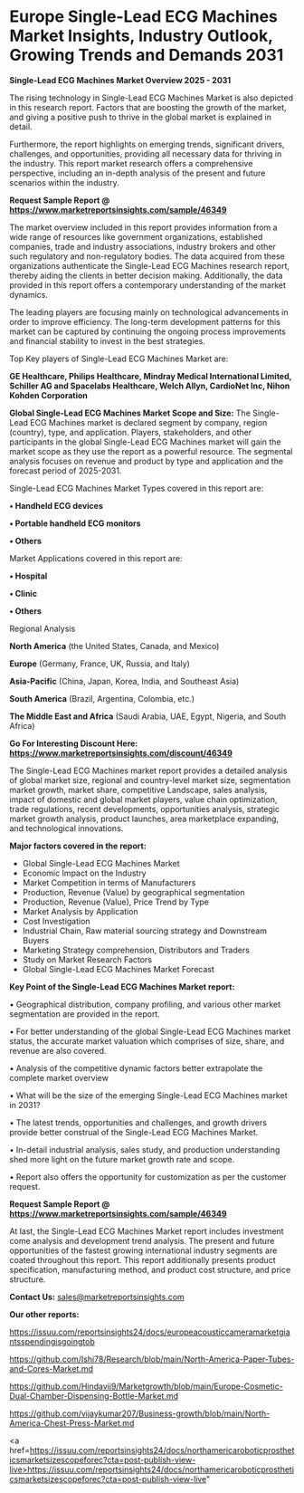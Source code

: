 # Europe Single-Lead ECG Machines Market Insights, Industry Outlook, Growing Trends and Demands 2031

<Strong> Single-Lead ECG Machines Market Overview 2025 - 2031</strong>

The rising technology in Single-Lead ECG Machines Market is also depicted in this research report. Factors that are boosting the growth of the market, and giving a positive push to thrive in the global market is explained in detail.

Furthermore, the report highlights on emerging trends, significant drivers, challenges, and opportunities, providing all necessary data for thriving in the industry. This report market research offers a comprehensive perspective, including an in-depth analysis of the present and future scenarios within the industry.

<strong>Request Sample Report @ <a href=https://www.marketreportsinsights.com/sample/46349>https://www.marketreportsinsights.com/sample/46349</a></strong>

The market overview included in this report provides information from a wide range of resources like government organizations, established companies, trade and industry associations, industry brokers and other such regulatory and non-regulatory bodies. The data acquired from these organizations authenticate the Single-Lead ECG Machines research report, thereby aiding the clients in better decision making. Additionally, the data provided in this report offers a contemporary understanding of the market dynamics.

The leading players are focusing mainly on technological advancements in order to improve efficiency. The long-term development patterns for this market can be captured by continuing the ongoing process improvements and financial stability to invest in the best strategies.

Top Key players of Single-Lead ECG Machines Market are:

<strong>GE Healthcare, Philips Healthcare, Mindray Medical International Limited, Schiller AG and Spacelabs Healthcare, Welch Allyn, CardioNet Inc, Nihon Kohden Corporation</strong>

<strong><b>Global Single-Lead ECG Machines Market Scope and Size:</b></strong>
The Single-Lead ECG Machines market is declared segment by company, region (country), type, and application. Players, stakeholders, and other participants in the global Single-Lead ECG Machines market will gain the market scope as they use the report as a powerful resource. The segmental analysis focuses on revenue and product by type and application and the forecast period of 2025-2031.

Single-Lead ECG Machines Market Types covered in this report are:

<strong>•  Handheld ECG devices

•  Portable handheld ECG monitors

•  Others</strong>

Market Applications covered in this report are:

<strong>•  Hospital

•  Clinic

•  Others</strong> 

Regional Analysis

<strong>North America</strong> (the United States, Canada, and Mexico)

<strong>Europe</strong> (Germany, France, UK, Russia, and Italy)

<strong>Asia-Pacific</strong> (China, Japan, Korea, India, and Southeast Asia)

<strong>South America</strong> (Brazil, Argentina, Colombia, etc.)

<strong>The Middle East and Africa</strong> (Saudi Arabia, UAE, Egypt, Nigeria, and South Africa)

<strong>Go For Interesting Discount Here: <a href=https://www.marketreportsinsights.com/discount/46349>https://www.marketreportsinsights.com/discount/46349</a></strong>

The Single-Lead ECG Machines market report provides a detailed analysis of global market size, regional and country-level market size, segmentation market growth, market share, competitive Landscape, sales analysis, impact of domestic and global market players, value chain optimization, trade regulations, recent developments, opportunities analysis, strategic market growth analysis, product launches, area marketplace expanding, and technological innovations.

<strong><b>Major factors covered in the report:</b></strong>
<ul>
  <li>Global Single-Lead ECG Machines Market </li>
  <li>Economic Impact on the Industry</li>
  <li>Market Competition in terms of Manufacturers</li>
  <li>Production, Revenue (Value) by geographical segmentation</li>
  <li>Production, Revenue (Value), Price Trend by Type</li>
  <li>Market Analysis by Application</li>
  <li>Cost Investigation</li>
  <li>Industrial Chain, Raw material sourcing strategy and Downstream Buyers</li>
  <li>Marketing Strategy comprehension, Distributors and Traders</li>
  <li>Study on Market Research Factors</li>
  <li>Global Single-Lead ECG Machines Market Forecast</li>
</ul>

<strong><b>Key Point of the Single-Lead ECG Machines Market report:</b></strong>

• Geographical distribution, company profiling, and various other market segmentation are provided in the report.

• For better understanding of the global Single-Lead ECG Machines market status, the accurate market valuation which comprises of size, share, and revenue are also covered.

• Analysis of the competitive dynamic factors better extrapolate the complete market overview

• What will be the size of the emerging Single-Lead ECG Machines market in 2031?

• The latest trends, opportunities and challenges, and growth drivers provide better construal of the Single-Lead ECG Machines Market.

• In-detail industrial analysis, sales study, and production understanding shed more light on the future market growth rate and scope.

• Report also offers the opportunity for customization as per the customer request.

<strong>Request Sample Report @ <a href=https://www.marketreportsinsights.com/sample/46349>https://www.marketreportsinsights.com/sample/46349</a></strong>

At last, the Single-Lead ECG Machines Market report includes investment come analysis and development trend analysis. The present and future opportunities of the fastest growing international industry segments are coated throughout this report. This report additionally presents product specification, manufacturing method, and product cost structure, and price structure.

<strong>Contact Us:</strong>
sales@marketreportsinsights.com

<strong>Our other reports:</strong>

<a href=https://issuu.com/reportsinsights24/docs/europeacousticcameramarketgiantsspendingisgoingtob>https://issuu.com/reportsinsights24/docs/europeacousticcameramarketgiantsspendingisgoingtob</a>

<a href=https://github.com/Ishi78/Research/blob/main/North-America-Paper-Tubes-and-Cores-Market.md>https://github.com/Ishi78/Research/blob/main/North-America-Paper-Tubes-and-Cores-Market.md</a>

<a href=https://github.com/Hindavii9/Marketgrowth/blob/main/Europe-Cosmetic-Dual-Chamber-Dispensing-Bottle-Market.md>https://github.com/Hindavii9/Marketgrowth/blob/main/Europe-Cosmetic-Dual-Chamber-Dispensing-Bottle-Market.md</a>

<a href=https://github.com/vijaykumar207/Business-growth/blob/main/North-America-Chest-Press-Market.md>https://github.com/vijaykumar207/Business-growth/blob/main/North-America-Chest-Press-Market.md</a>

<a href=https://issuu.com/reportsinsights24/docs/northamericaroboticprostheticsmarketsizescopeforec?cta=post-publish-view-live>https://issuu.com/reportsinsights24/docs/northamericaroboticprostheticsmarketsizescopeforec?cta=post-publish-view-live</a>"
